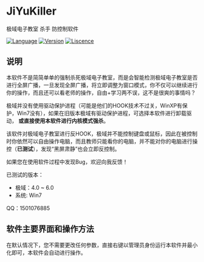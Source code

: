# JiYuKiller
极域电子教室 杀手 防控制软件


[![Language](https://img.shields.io/badge/language-C++-blue.svg)](JiYuKiller)
[![Version](https://img.shields.io/badge/version-1.2-green.svg)](JiYuKiller)
[![Liscence](https://img.shields.io/badge/liscence-MIT-green.svg)](JiYuKiller)

说明
---

本软件不是简简单单的强制杀死极域电子教室，而是会智能检测极域电子教室是否进行全屏广播，一旦发现全屏广播，将立即调整为窗口模式，你不仅可以继续进行你的操作，而且还可以看老师的操作，自由+学习两不误，这不是很爽的事情吗？


极域并没有使用驱动保护进程（可能是他们的HOOK技术不过关，WinXP有保护，Win7没有），如果在旧版本极域有驱动保护进程，可选择本软件进行卸载驱动，
**或直接使用本软件进行内核模式强杀**。


该软件对极域电子教室进行反HOOK，极域并不能控制键盘或鼠标，因此在被控制时你依然可以自由操作电脑，而且教师只能看你的电脑，并不能对你的电脑进行操控（**已测试**），发现“黑屏肃静”也会立即反控制。


如果您在使用软件过程中发现Bug，欢迎向我反馈！


已测试的版本：
* 极域：4.0 ~ 6.0
* 系统: Win7

QQ：1501076885


软件主要界面和操作方法
---
在默认情况下，您不需要更改任何参数，直接右键以管理员身份运行本软件并最小化即可，本软件会自动进行操作。


